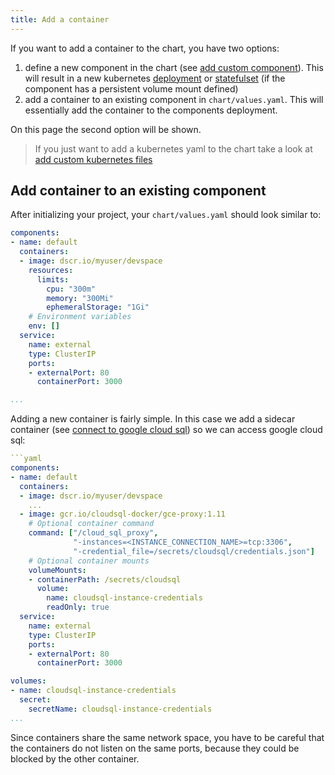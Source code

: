 ```yaml
---
title: Add a container
---
```


If you want to add a container to the chart, you have two options:
1. define a new component in the chart (see [add custom component](/docs/customization/add-component)). This will result in a new kubernetes [deployment](https://kubernetes.io/docs/concepts/workloads/controllers/deployment/) or [statefulset](https://kubernetes.io/docs/concepts/workloads/controllers/statefulset/) (if the component has a persistent volume mount defined)
2. add a container to an existing component in `chart/values.yaml`. This will essentially add the container to the components deployment.

On this page the second option will be shown.

> If you just want to add a kubernetes yaml to the chart take a look at [add custom kubernetes files](/docs/customization/custom-manifests)

## Add container to an existing component

After initializing your project, your `chart/values.yaml` should look similar to: 

```yaml
components:
- name: default
  containers:
  - image: dscr.io/myuser/devspace
    resources:
      limits:
        cpu: "300m"
        memory: "300Mi"
        ephemeralStorage: "1Gi"
    # Environment variables
    env: []
  service:
    name: external
    type: ClusterIP
    ports:
    - externalPort: 80
      containerPort: 3000

...
```

Adding a new container is fairly simple. In this case we add a sidecar container (see [connect to google cloud sql](https://cloud.google.com/sql/docs/mysql/connect-kubernetes-engine)) so we can access google cloud sql:

```yaml
```yaml
components:
- name: default
  containers:
  - image: dscr.io/myuser/devspace
    ...
  - image: gcr.io/cloudsql-docker/gce-proxy:1.11
    # Optional container command
    command: ["/cloud_sql_proxy",
              "-instances=<INSTANCE_CONNECTION_NAME>=tcp:3306",
              "-credential_file=/secrets/cloudsql/credentials.json"]
    # Optional container mounts
    volumeMounts:
    - containerPath: /secrets/cloudsql
      volume:
        name: cloudsql-instance-credentials
        readOnly: true
  service:
    name: external
    type: ClusterIP
    ports:
    - externalPort: 80
      containerPort: 3000

volumes:
- name: cloudsql-instance-credentials
  secret:
    secretName: cloudsql-instance-credentials
...
```

Since containers share the same network space, you have to be careful that the containers do not listen on the same ports, because they could be blocked by the other container.
